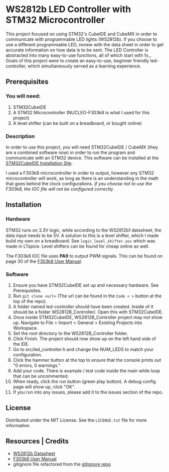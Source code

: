 # WS2812b LED Controller with STM32 Microcontroller
This project focused on using STM32's CubeIDE and CubeMX in order to communicate with programmable LED lights (WS2812b). If you choose to use a different programmable LED, review with the data sheet in order to get accurate information on how data is to be sent. The LED Controller is abstracted into many easy-to-use functions, all of which start with fx_. Goals of this project were to create an easy-to-use, beginner friendly led-controller, which simultaneously served as a learning experience. 

## Prerequisites

### You will need:
1. STM32CubeIDE
2. A STM32 Microcontroller (NUCLEO-F303k8 is what I used for this project)
3. A level shifter (can be built on a breadboard, or bought online)

### Description
In order to use this project, you will need STM32CubeIDE / CubeMX (they are a combined software now) in order to run the program and communicate with an STM32 device. This software can be installed at the [STM32CubeIDE Installation Site](https://www.st.com/en/development-tools/stm32cubeide.html).

I used a F303k8 microcontroller in order to output, however any STM32 microcontroller will work, as long as there is an understanding in the math that goes behind the clock configurations. <em>If you choose not to use the F303k8, the IOC file will not be configured correctly.</em>

## Installation
### Hardware
STM32 runs on 3.3V logic, while according to the WS2812b1 datasheet, the data input needs to be 5V. A solution to this is a level shifter, which I made build my own on a breadboard. See ```logic_level_shifter.asc``` which was made in LTspice. Level shifters can be found for cheap online as well.

The F303k8 IOC file uses <b>PA9</b> to output PWM signals. This can be found on page 30 of the [F303k8 User Manual](https://www.st.com/resource/en/user_manual/dm00231744-stm32-nucleo-32-boards-mb1180-stmicroelectronics.pdf).
### Software
1. Ensure you have STM32CubeIDE set up and necessary hardware. See Prerequisites.
2. Run ```git clone <url>``` (The url can be found in the ```Code < >``` button at the top of the repo).
3. A folder named led-controller should have been created. Inside of it should be a folder WS2812B_Controller/. Open this with STM32CubeIDE.
4. Once inside STM32CubeIDE, WS2812B_Controller project may not show up. Navigate to File > Import > General > Existing Projects into Workspace.
5. Set the root directory to the WS2812B_Controller folder.
6. Click Finish. The project should now show up on the left hand side of the IDE.
7. Go to src/led_controller.h and change the NUM_LEDS to match your configuration.
8. Click the hammer button at the top to ensure that the console prints out "0 errors, 0 warnings."
9. Add your code. There is example / test code inside the main while loop that can be uncommented.
10. When ready, click the run button (green play button). A debug config page will show up, click "OK".
11. If you run into any issues, please add it to the issues section of the repo.

## License
Distributed under the MIT License. See the ```LICENSE.txt``` file for more information.

## Resources | Credits
* [WS2812b Datasheet](https://cdn-shop.adafruit.com/datasheets/WS2812B.pdf)
* [F303k8 User Manual](https://www.st.com/resource/en/user_manual/dm00231744-stm32-nucleo-32-boards-mb1180-stmicroelectronics.pdf)
* gitignore file refactored from the [gitignore repo](https://github.com/github/gitignore)
